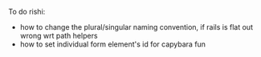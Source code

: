 To do rishi:

* how to change the plural/singular naming convention, if rails is flat out wrong wrt path helpers
* how to set individual form element's id for capybara fun

